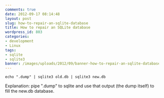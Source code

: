 ```yaml
---
comments: true
date: 2012-09-17 08:14:48
layout: post
slug: how-to-repair-an-sqlite-database
title: How to repair an SQLite database
wordpress_id: 803
categories:
- development
- Linux
tags:
- sqlite
- sqlite3
banner: /images/uploads/2012/09/banner-how-to-repair-an-sqlite-database.jpg
---
```


```
echo ".dump" | sqlite3 old.db | sqlite3 new.db
```

Explanation: pipe ".dump" to sqlite and use that output (the dump itself) to fill the new.db database.
